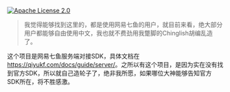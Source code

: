 [![Apache License 2.0](https://img.shields.io/badge/license-Apache%20License%202.0-green.svg)](http://www.apache.org/licenses/LICENSE-2.0)

>我觉得能够找到这里的，都是使用网易七鱼的用户，就目前来看，绝大部分用户都能够自由使用中文，我也就不费劲用我蹩脚的Chinglish胡编乱造了。

这个项目是网易七鱼服务端对接SDK，具体文档在<https://qiyukf.com/docs/guide/server/>。之所以有这个项目，是因为实在没有找到官方SDK，所以就自己造轮子了，绝非我所愿，如果哪位大神能够告知官方SDK所在，将不胜感激。
